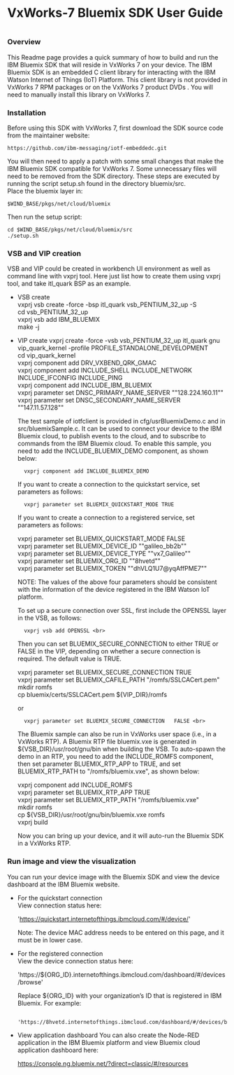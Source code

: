 # ##########################################################
#
# VxWorks-7 Bluemix SDK User Guide
#
# ##########################################################

### Overview

This Readme page provides a quick summary of how to build and run the IBM Bluemix SDK that will reside in VxWorks 7 on your device. The IBM Bluemix SDK is an embedded C client library for interacting with the IBM Watson Internet of Things (IoT) Platform. This client library is not provided in VxWorks 7 RPM packages or on the VxWorks 7 product DVDs . You will need to manually install this library on VxWorks 7.

### Installation

Before using this SDK with VxWorks 7, first download the SDK source code from the maintainer website:

	https://github.com/ibm-messaging/iotf-embeddedc.git

You will then need to apply a patch with some small changes that make the IBM Bluemix SDK compatible for VxWorks 7. Some unnecessary files will need to be removed from the SDK directory. These steps are executed by running the script setup.sh found in the directory bluemix/src.   
Place the bluemix layer in:

	$WIND_BASE/pkgs/net/cloud/bluemix
	
Then run the setup script:

	cd $WIND_BASE/pkgs/net/cloud/bluemix/src 
	./setup.sh 

### VSB and VIP creation

VSB and VIP could be created in workbench UI environment as well as command line with vxprj tool. Here just list how to create them using vxprj tool, and take itl_quark BSP as an example. 

* VSB create     
	vxprj vsb create -force -bsp itl_quark vsb_PENTIUM_32_up -S      
	cd vsb_PENTIUM_32_up      
	vxprj vsb add IBM_BLUEMIX     
	make -j     

* VIP create
	vxprj create -force -vsb vsb_PENTIUM_32_up itl_quark gnu vip_quark_kernel -profile PROFILE_STANDALONE_DEVELOPMENT   
	cd vip_quark_kernel   
	vxprj component add DRV_VXBEND_QRK_GMAC   
	vxprj component add INCLUDE_SHELL INCLUDE_NETWORK INCLUDE_IFCONFIG INCLUDE_PING <br>
	vxprj component add INCLUDE_IBM_BLUEMIX <br>
	vxprj parameter set DNSC_PRIMARY_NAME_SERVER "\"128.224.160.11\"" <br>
	vxprj parameter set DNSC_SECONDARY_NAME_SERVER "\"147.11.57.128\"" <br>

    The test sample of iotfclient is provided in cfg/usrBluemixDemo.c and in src/bluemixSample.c. It can be used to connect your device to the IBM Bluemix cloud, to publish events to the cloud, and to subscribe to commands from the IBM Bluemix cloud. To enable this sample, you need to add the INCLUDE_BLUEMIX_DEMO component, as shown below: 
	
        vxprj component add INCLUDE_BLUEMIX_DEMO

    If you want to create a connection to the quickstart service, set parameters as follows:
	
        vxprj parameter set BLUEMIX_QUICKSTART_MODE TRUE

    If you want to create a connection to a registered service, set parameters as follows:  <br>
	
	vxprj parameter set BLUEMIX_QUICKSTART_MODE FALSE <br>
	vxprj parameter set BLUEMIX_DEVICE_ID "\"galileo_bb2b\"" <br>
	vxprj parameter set BLUEMIX_DEVICE_TYPE "\"vx7_Galileo\"" <br>
	vxprj parameter set BLUEMIX_ORG_ID "\"8hvetd\"" <br>
	vxprj parameter set BLUEMIX_TOKEN "\"dhVLQ1U7@yqAffPME7\"" <br>


    NOTE: The values of the above four parameters should be consistent with the information of the device registered in the IBM Watson IoT platform.  <br>

    To set up a secure connection over SSL, first include the OPENSSL layer in the VSB, as follows:  <br>
	
        vxprj vsb add OPENSSL <br>
		
    Then you can set BLUEMIX_SECURE_CONNECTION to either TRUE or FALSE in the VIP, depending on whether a secure connection is required. The default value is TRUE. <br>
	
	vxprj parameter set BLUEMIX_SECURE_CONNECTION TRUE <br>
	vxprj parameter set BLUEMIX_CAFILE_PATH "/romfs/SSLCACert.pem" <br>
	mkdir romfs <br>
	cp bluemix/certs/SSLCACert.pem ${VIP_DIR}/romfs <br>

    or <br>
	
        vxprj parameter set BLUEMIX_SECURE_CONNECTION   FALSE <br>

    The Bluemix sample can also be run in VxWorks user space (i.e., in a VxWorks RTP). A Bluemix RTP file bluemix.vxe is generated in ${VSB_DIR}/usr/root/gnu/bin when building the VSB. To auto-spawn the demo in an RTP, you need to add the INCLUDE_ROMFS component, then set parameter BLUEMIX_RTP_APP to TRUE, and set BLUEMIX_RTP_PATH to "/romfs/bluemix.vxe", as shown below:
	
	vxprj component add INCLUDE_ROMFS <br>
	vxprj parameter set BLUEMIX_RTP_APP TRUE <br>
	vxprj parameter set BLUEMIX_RTP_PATH "/romfs/bluemix.vxe" <br>
	mkdir romfs <br>
	cp ${VSB_DIR}/usr/root/gnu/bin/bluemix.vxe romfs <br>
	vxprj build<br>

    Now you can bring up your device, and it will auto-run the Bluemix SDK in a VxWorks RTP. 

### Run image and view the visualization

You can run your device image with the Bluemix SDK and view the device dashboard at the IBM Bluemix website. 

* For the quickstart connection <br>
    View connection status here:

	'https://quickstart.internetofthings.ibmcloud.com/#/device/'
	
    Note: The device MAC address needs to be entered on this page, and it must be in lower case. 
	
* For the registered connection <br>
    View the device connection status here:
	
	'https://${ORG_ID}.internetofthings.ibmcloud.com/dashboard/#/devices/browse'
	
    Replace ${ORG_ID} with your organization’s ID that is registered in IBM Bluemix. For example:
	
    	'https://8hvetd.internetofthings.ibmcloud.com/dashboard/#/devices/browse'

* View application dashboard
    You can also create the Node-RED application in the IBM Bluemix platform and view Bluemix cloud application dashboard here:
	
	https://console.ng.bluemix.net/?direct=classic/#/resources
